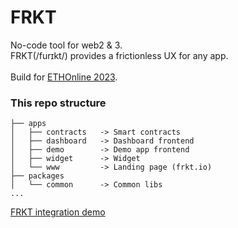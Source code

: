 # FRKT

No-code tool for web2 & 3.<br />
FRKT(/furɪkt/) provides a frictionless UX for any app.<br />
<br />
Build for [ETHOnline 2023](https://ethglobal.com/events/ethonline2023).

### This repo structure

```
├── apps
│   ├── contracts   -> Smart contracts
│   ├── dashboard   -> Dashboard frontend
│   ├── demo        -> Demo app frontend
│   ├── widget      -> Widget
│   └── www         -> Landing page (frkt.io)
├── packages
│   └── common      -> Common libs
...
```

[FRKT integration demo](https://frkt-demo.web.app/)
